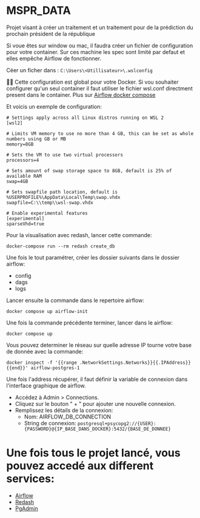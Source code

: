 # MSPR_DATA

Projet visant à créer un traitement et un traitement pour de la prédiction du prochain président de la république

Si voue êtes sur window ou mac, il faudra créer un fichier de configuration pour votre container.
Sur ces machine les spec sont limité par defaut et elles empêche Airflow de fonctionner.

Céer un ficher dans : ```C:\Users\<Utillisateur>\.wslconfig```

🚨🚨 Cette configuration est global pour votre Docker. Si vou souhaiter configurer qu'un seul container il faut utiliser
le fichier wsl.conf directment present dans le container. Plus
sur [Airflow docker compose](https://learn.microsoft.com/en-us/windows/wsl/wsl-config#wslconf)

Et voicis un exemple de configuration:

```bash:
# Settings apply across all Linux distros running on WSL 2
[wsl2]

# Limits VM memory to use no more than 4 GB, this can be set as whole numbers using GB or MB
memory=8GB

# Sets the VM to use two virtual processors
processors=4

# Sets amount of swap storage space to 8GB, default is 25% of available RAM
swap=4GB

# Sets swapfile path location, default is %USERPROFILE%\AppData\Local\Temp\swap.vhdx
swapfile=C:\\temp\\wsl-swap.vhdx

# Enable experimental features
[experimental]
sparseVhd=true
```

Pour la visualisation avec redash, lancer cette commande:

```
docker-compose run --rm redash create_db
```

Une fois le tout paramétrer, créer les dossier suivants dans le dossier airflow:

- config
- dags
- logs

Lancer ensuite la commande dans le repertoire airflow:

```
docker compose up airflow-init
```

Une fois la commande précédente terminer, lancer dans le airflow:

```
docker compose up
```

Vous pouvez determiner le réseau sur quelle adresse IP tourne votre base de donnée avec la commande:

```
docker inspect -f '{{range .NetworkSettings.Networks}}{{.IPAddress}}{{end}}' airflow-postgres-1
```

Une fois l'address récupérer, il faut définir la variable de connexion dans l'interface graphique de airflow.

- Accédez à Admin > Connections.
- Cliquez sur le bouton " + " pour ajouter une nouvelle connexion.
- Remplissez les détails de la connexion:
  - Nom: AIRFLOW_DB_CONNECTION
  - String de connexion: ```postgresql+psycopg2://{USER}:{PASSWORD}@{IP_BASE_DANS_DOCKER}:5432/{BASE_DE_DONNEE}```

# Une fois tous le projet lancé, vous pouvez accedé aux different services:

- [Airflow](http://localhost:8080/)
- [Redash](http://localhost:5000/)
- [PgAdmin](http://localhost:5050/browser/)
